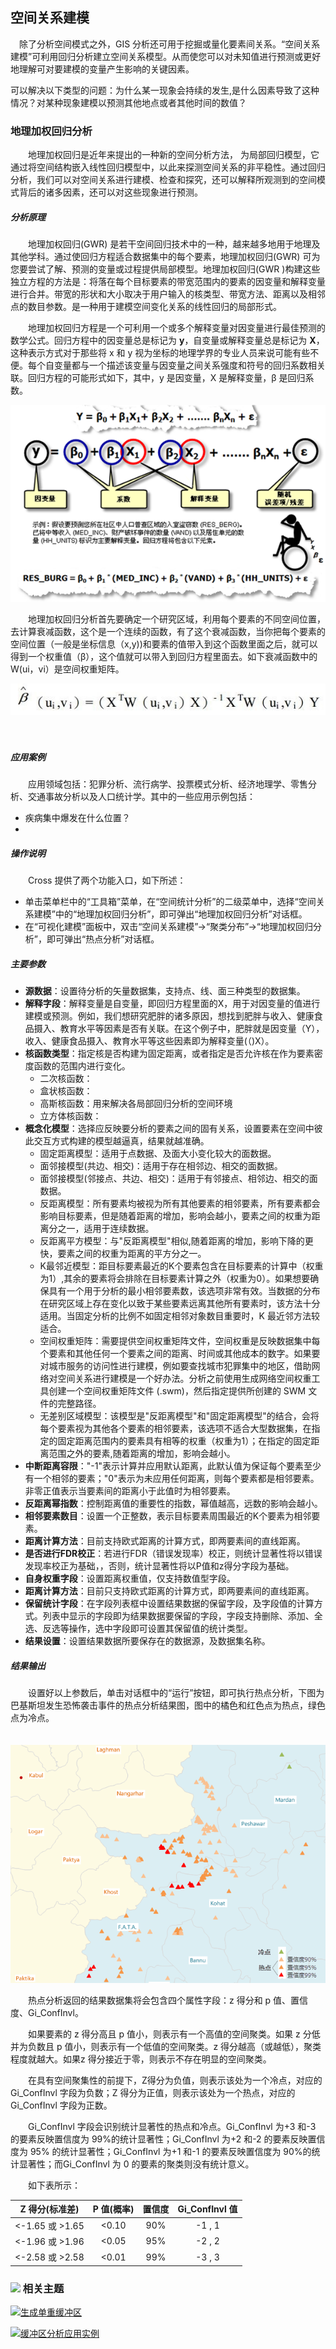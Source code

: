 空间关系建模
---

　除了分析空间模式之外，GIS 分析还可用于挖掘或量化要素间关系。“空间关系建模”可利用回归分析建立空间关系模型。从而使您可以对未知值进行预测或更好地理解可对要建模的变量产生影响的关键因素。

​    可以解决以下类型的问题：为什么某一现象会持续的发生,是什么因素导致了这种情况？对某种现象建模以预测其他地点或者其他时间的数值？      

### 地理加权回归分析

　　地理加权回归是近年来提出的一种新的空间分析方法， 为局部回归模型，它通过将空间结构嵌入线性回归模型中，以此来探测空间关系的非平稳性。通过回归分析，我们可以对空间关系进行建模、检查和探究，还可以解释所观测到的空间模式背后的诸多因素，还可以对这些现象进行预测。



##### 分析原理

　　地理加权回归(GWR) 是若干空间回归技术中的一种，越来越多地用于地理及其他学科。通过使回归方程适合数据集中的每个要素，地理加权回归(GWR) 可为您要尝试了解、预测的变量或过程提供局部模型。地理加权回归(GWR )构建这些独立方程的方法是：将落在每个目标要素的带宽范围内的要素的因变量和解释变量进行合并。带宽的形状和大小取决于用户输入的核类型、带宽方法、距离以及相邻点的数目参数。是一种用于建模空间变化关系的线性回归的局部形式。

　　地理加权回归方程是一个可利用一个或多个解释变量对因变量进行最佳预测的数学公式。回归方程中的因变量总是标记为 **y**，自变量或解释变量总是标记为 **X**，这种表示方式对于那些将 x 和 y 视为坐标的地理学界的专业人员来说可能有些不便。每个自变量都与一个描述该变量与因变量之间关系强度和符号的回归系数相关联。回归方程的可能形式如下，其中，y 是因变量，X 是解释变量，β 是回归系数。

![](img/GWR.png)

　　地理加权回归分析首先要确定一个研究区域，利用每个要素的不同空间位置，去计算衰减函数，这个是一个连续的函数，有了这个衰减函数，当你把每个要素的空间位置（一般是坐标信息（x,y))和要素的值带入到这个函数里面之后，就可以得到一个权重值（β），这个值就可以带入到回归方程里面去。如下衰减函数中的W(ui，vi）是空间权重矩阵。

![](img/AttenuationFunction.png)



　　

##### 应用案例

　　应用领域包括：犯罪分析、流行病学、投票模式分析、经济地理学、零售分析、交通事故分析以及人口统计学。其中的一些应用示例包括： 

- 疾病集中爆发在什么位置？ 
- ​

##### 操作说明

　　Cross 提供了两个功能入口，如下所述：

- 单击菜单栏中的“工具箱”菜单，在“空间统计分析”的二级菜单中，选择“空间关系建模”中的“地理加权回归分析”，即可弹出“地理加权回归分析”对话框。
- 在“可视化建模”面板中，双击“空间关系建模”→“聚类分布”→“地理加权回归分析”，即可弹出“热点分析”对话框。

##### 主要参数

- **源数据**：设置待分析的矢量数据集，支持点、线、面三种类型的数据集。
- **解释字段**：解释变量是自变量，即回归方程里面的X，用于对因变量的值进行建模或预测。例如，我们想研究肥胖的诸多原因，想找到肥胖与收入、健康食品摄入、教育水平等因素是否有关联。在这个例子中，肥胖就是因变量（Y），收入、健康食品摄入、教育水平等这些因素即为解释变量(（)X）。
- **核函数类型**：指定核是否构建为固定距离，或者指定是否允许核在作为要素密度函数的范围内进行变化。
  - 二次核函数：
  - 盒状核函数：
  - 高斯核函数：用来解决各局部回归分析的空间环境
  - 立方体核函数：
- **概念化模型**：选择应反映要分析的要素之间的固有关系，设置要素在空间中彼此交互方式构建的模型越逼真，结果就越准确。
  - 固定距离模型：适用于点数据、及面大小变化较大的面数据。
  - 面邻接模型(共边、相交)：适用于存在相邻边、相交的面数据。
  - 面邻接模型(邻接点、共边、相交)：适用于有邻接点、相邻边、相交的面数据。
  - 反距离模型：所有要素均被视为所有其他要素的相邻要素，所有要素都会影响目标要素，但是随着距离的增加，影响会越小，要素之间的权重为距离分之一，适用于连续数据。
  - 反距离平方模型：与"反距离模型"相似,随着距离的增加，影响下降的更快，要素之间的权重为距离的平方分之一。
  - K最邻近模型：距目标要素最近的K个要素包含在目标要素的计算中（权重为1）,其余的要素将会排除在目标要素计算之外（权重为0）。如果想要确保具有一个用于分析的最小相邻要素数，该选项非常有效。当数据的分布在研究区域上存在变化以致于某些要素远离其他所有要素时，该方法十分适用。当固定分析的比例不如固定相邻对象数目重要时，K 最近邻方法较适合。
  - 空间权重矩阵：需要提供空间权重矩阵文件，空间权重是反映数据集中每个要素和其他任何一个要素之间的距离、时间或其他成本的数字。如果要对城市服务的访问性进行建模，例如要查找城市犯罪集中的地区，借助网络对空间关系进行建模是一个好办法。分析之前使用生成网络空间权重工具创建一个空间权重矩阵文件 (.swm)，然后指定提供所创建的 SWM 文件的完整路径。
  - 无差别区域模型：该模型是"反距离模型"和"固定距离模型"的结合，会将每个要素视为其他各个要素的相邻要素，该选项不适合大型数据集，在指定的固定距离范围内的要素具有相等的权重（权重为1）；在指定的固定距离范围之外的要素,随着距离的增加，影响会越小。
- **中断距离容限**："-1"表示计算并应用默认距离，此默认值为保证每个要素至少有一个相邻的要素；"0"表示为未应用任何距离，则每个要素都是相邻要素。非零正值表示当要素间的距离小于此值时为相邻要素。
- **反距离幂指数**：控制距离值的重要性的指数，幂值越高，远数的影响会越小。
- **相邻要素数目**：设置一个正整数，表示目标要素周围最近的K个要素为相邻要素。
- **距离计算方法**：目前支持欧式距离的计算方式，即两要素间的直线距离。
- **是否进行FDR校正**：若进行FDR（错误发现率）校正，则统计显著性将以错误发现率校正为基础，，否则，统计显著性将以P值和z得分字段为基础。
- **自身权重字段**：设置距离权重值，仅支持数值型字段。
- **距离计算方法**：目前只支持欧式距离的计算方式，即两要素间的直线距离。
- **保留统计字段**：在字段列表框中设置结果数据的保留字段，及字段值的计算方式。列表中显示的字段即为结果数据要保留的字段，字段支持删除、添加、全选、反选等操作，选中字段即可设置其保留值的统计类型。
- **结果设置**：设置结果数据所要保存在的数据源，及数据集名称。

##### 结果输出

　　设置好以上参数后，单击对话框中的“运行”按钮，即可执行热点分析，下图为巴基斯坦发生恐怖袭击事件的热点分析结果图，图中的橘色和红色点为热点，绿色点为冷点。

　　![](img/HotSpotAnalyst.png)

　　热点分析返回的结果数据集将会包含四个属性字段：z 得分和 p 值、置信度、Gi_ConfInvl。 

　　如果要素的 z 得分高且 p 值小，则表示有一个高值的空间聚类。如果 z 分低并为负数且 p 值小，则表示有一个低值的空间聚类。z 得分越高（或越低），聚类程度就越大。如果z 得分接近于零，则表示不存在明显的空间聚类。

　　在具有空间聚集性的前提下，Z得分为负值，则表示该处为一个冷点，对应的 Gi_ConfInvl 字段为负数；Z 得分为正值，则表示该处为一个热点，对应的 Gi_ConfInvl 字段为正数。

　　Gi_ConfInvl 字段会识别统计显著性的热点和冷点。Gi_ConfInvl 为+3 和-3 的要素反映置信度为 99%的统计显著性；Gi_ConfInvl 为+2 和-2 的要素反映置信度为 95% 的统计显著性；Gi_ConfInvl 为+1 和-1 的要素反映置信度为 90%的统计显著性；而Gi_ConfInvl 为 0 的要素的聚类则没有统计意义。  

　　如下表所示：

|   Z 得分(标准差)    | P 值(概率) | 置信度  | Gi_ConfInvl 值 |
| :------------: | :-----: | :--: | :-----------: |
| <-1.65 或 >1.65 |  <0.10  | 90%  |    -1 , 1     |
| <-1.96 或 >1.96 |  <0.05  | 95%  |    -2 , 2     |
| <-2.58 或 >2.58 |  <0.01  | 99%  |    -3 , 3     |




### ![](img/seealso.png) 相关主题

![](img/smalltitle.png)[生成单重缓冲区](SingleBuffer.html)

![](img/smalltitle.png)[缓冲区分析应用实例](BufferAnalyst_Example.html)


